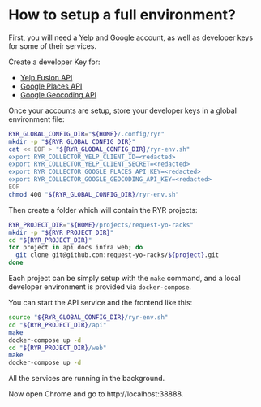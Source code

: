 # How to setup a full environment?

First, you will need a [Yelp](https://www.yelp.com/signup) and [Google](https://accounts.google.com/SignUp) account, as well as developer keys for some of their services.

Create a developer Key for:

* [Yelp Fusion API](https://www.yelp.com/developers/v3/manage_app)
* [Google Places API](https://developers.google.com/places/web-service)
* [Google Geocoding API](https://developers.google.com/maps/documentation/geocoding/get-api-key)


Once your accounts are setup, store your developer keys in a global environment file:
``` bash
RYR_GLOBAL_CONFIG_DIR="${HOME}/.config/ryr"
mkdir -p "${RYR_GLOBAL_CONFIG_DIR}"
cat << EOF > "${RYR_GLOBAL_CONFIG_DIR}/ryr-env.sh"
export RYR_COLLECTOR_YELP_CLIENT_ID=<redacted>
export RYR_COLLECTOR_YELP_CLIENT_SECRET=<redacted>
export RYR_COLLECTOR_GOOGLE_PLACES_API_KEY=<redacted>
export RYR_COLLECTOR_GOOGLE_GEOCODING_API_KEY=<redacted>
EOF
chmod 400 "${RYR_GLOBAL_CONFIG_DIR}/ryr-env.sh"
```

Then create a folder which will contain the RYR projects:
``` bash
RYR_PROJECT_DIR="${HOME}/projects/request-yo-racks"
mkdir -p "${RYR_PROJECT_DIR}"
cd "${RYR_PROJECT_DIR}"
for project in api docs infra web; do
  git clone git@github.com:request-yo-racks/${project}.git
done
```

Each project can be simply setup with the `make` command, and a local developer environment is provided via `docker-compose`.

You can start the API service and the frontend like this:
``` bash
source "${RYR_GLOBAL_CONFIG_DIR}/ryr-env.sh"
cd "${RYR_PROJECT_DIR}/api"
make
docker-compose up -d
cd "${RYR_PROJECT_DIR}/web"
make
docker-compose up -d
```

All the services are running in the background.

Now open Chrome and go to http://localhost:38888.
